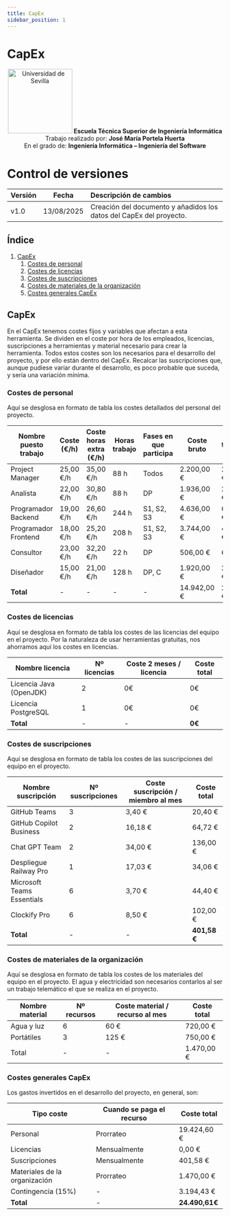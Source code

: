 ```yaml
---
title: CapEx
sidebar_position: 1
---
```


# CapEx

<p align="center">
  <img src="/img/universidad-de-sevilla-logo.png" alt="Universidad de Sevilla" width="150"/>
  <strong>Escuela Técnica Superior de Ingeniería Informática</strong><br/>
  Trabajo realizado por: <strong>José María Portela Huerta</strong><br/>
  En el grado de: <strong>Ingeniería Informática – Ingeniería del Software</strong>
</p>

# Control de versiones

| Versión | Fecha | Descripción de cambios |
| ----- | ----- | :---- |
| v1.0 | 13/08/2025 | Creación del documento y añadidos los datos del CapEx del proyecto. |

## Índice

1. [CapEx](#capex)
	1. [Costes de personal](#costes-de-personal)
	2. [Costes de licencias](#costes-de-licencias)
	3. [Costes de suscripciones](#costes-de-suscripciones)
	4. [Costes de materiales de la organización](#costes-de-materiales-de-la-organización)
	5. [Costes generales CapEx](#costes-generales-capex)

## CapEx

En el CapEx tenemos costes fijos y variables que afectan a esta herramienta. Se dividen en el coste por hora de los empleados, licencias, suscripciones a herramientas y material necesario para crear la herramienta. Todos estos costes son los necesarios para el desarrollo del proyecto, y por ello están dentro del CapEx. Recalcar las suscripciones que, aunque pudiese variar durante el desarrollo, es poco probable que suceda, y sería una variación mínima.

### Costes de personal

Aquí se desglosa en formato de tabla los costes detallados del personal del proyecto.

| Nombre puesto trabajo | Coste (€/h) | Coste horas extra (€/h) | Horas trabajo | Fases en que participa | Coste bruto | Coste total (IRPF + SS) |
| ----- | ----- | ----- | ----- | ----- | ----- | ----- |
| Project Manager | 25,00 €/h | 35,00 €/h | 88 h | Todos | 2.200,00 € | 2.860,00 € |
| Analista | 22,00 €/h | 30,80 €/h | 88 h | DP | 1.936,00 € | 2.516,80 € |
| Programador Backend | 19,00 €/h | 26,60 €/h | 244 h | S1, S2, S3 | 4.636,00 € | 6.026,80 € |
| Programador Frontend | 18,00 €/h | 25,20 €/h | 208 h | S1, S2, S3 | 3.744,00 € | 4.867,20 € |
| Consultor | 23,00 €/h | 32,20 €/h | 22 h | DP | 506,00 € | 657,80 € |
| Diseñador | 15,00 €/h | 21,00 €/h | 128 h | DP, C | 1.920,00 € | 2.496,00 € |
| **Total** | - | - | - | - | 14.942,00 € | **19.424,60 €** |

### Costes de licencias

Aquí se desglosa en formato de tabla los costes de las licencias del equipo en el proyecto. Por la naturaleza de usar herramientas gratuitas, nos ahorramos aquí los costes en licencias.

| Nombre licencia | Nº licencias | Coste 2 meses / licencia | Coste total |
| ----- | ----- | ----- | ----- |
| Licencia Java (OpenJDK) | 2 | 0€ | 0€ |
| Licencia PostgreSQL | 1 | 0€ | 0€ |
| **Total** | - | - | **0€** |

### Costes de suscripciones

Aquí se desglosa en formato de tabla los costes de las suscripciones del equipo en el proyecto.

| Nombre suscripción | Nº suscripciones | Coste suscripción / miembro al mes | Coste total |
| ----- | ----- | ----- | ----- |
| GitHub Teams | 3 | 3,40 € | 20,40 € |
| GitHub Copilot Business | 2 | 16,18 € | 64,72 € |
| Chat GPT Team | 2 | 34,00 € | 136,00 € |
| Despliegue Railway Pro | 1 | 17,03 € | 34,06 € |
| Microsoft Teams Essentials | 6 | 3,70 € | 44,40 € |
| Clockify Pro | 6 | 8,50 € | 102,00 € |
| **Total** | - | - | **401,58 €** |


### Costes de materiales de la organización

Aquí se desglosa en formato de tabla los costes de los materiales del equipo en el proyecto. El agua y electricidad son necesarios contarlos al ser un trabajo telemático el que se realiza en el proyecto.

| Nombre material | Nº recursos | Coste material / recurso al mes | Coste total |
| ----- | ----- | ----- | ----- |
| Agua y luz | 6 | 60 € | 720,00 € |
| Portátiles | 3 | 125 € | 750,00 € |
| Total | - | - | 1.470,00 € |


### Costes generales CapEx

Los gastos invertidos en el desarrollo del proyecto, en general, son:

| Tipo coste | Cuando se paga el recurso | Coste total |
| ------- | ------- | ------- |
| Personal | Prorrateo | 19.424,60 € |
| Licencias | Mensualmente | 0,00 € |
| Suscripciones | Mensualmente | 401,58 € |
| Materiales de la organización | Prorrateo | 1.470,00 € |
| Contingencia (15%) | - | 3.194,43 € |
| **Total** | - | **24.490,61€** |